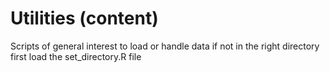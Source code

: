 # Utilities (content)
Scripts of general interest to load or handle data
if not in the right directory first load the set_directory.R file